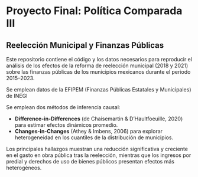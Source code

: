 # Proyecto Final: Política Comparada III
## Reelección Municipal y Finanzas Públicas 

Este repositorio contiene el código y los datos necesarios para reproducir el análisis de los efectos de la reforma de reelección municipal (2018 y 2021) sobre las finanzas públicas de los municipios mexicanos durante el periodo 2015–2023. 

Se emplean datos de la EFIPEM (Finanzas Públicas Estatales y Municipales) de INEGI

Se emplean dos métodos de inferencia causal:
- **Difference-in-Differences** (de Chaisemartin & D’Haultfoeuille, 2020) para estimar efectos dinámicos promedio.  
- **Changes‐in‐Changes** (Athey & Imbens, 2006) para explorar heterogeneidad en los cuantiles de la distribución de municipios.  

Los principales hallazgos muestran una reducción significativa y creciente en el gasto en obra pública tras la reelección, mientras que los ingresos por predial y derechos de uso de bienes públicos presentan efectos más heterogéneos.

